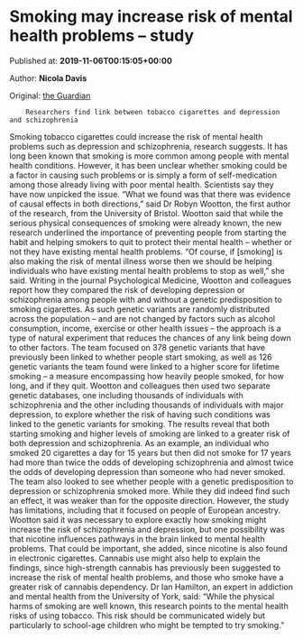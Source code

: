 
# Smoking may increase risk of mental health problems – study

Published at: **2019-11-06T00:15:05+00:00**

Author: **Nicola Davis**

Original: [the Guardian](https://www.theguardian.com/society/2019/nov/06/smoking-may-increase-risk-of-mental-health-problems-study)


        Researchers find link between tobacco cigarettes and depression and schizophrenia
      
Smoking tobacco cigarettes could increase the risk of mental health problems such as depression and schizophrenia, research suggests.
It has long been known that smoking is more common among people with mental health conditions. However, it has been unclear whether smoking could be a factor in causing such problems or is simply a form of self-medication among those already living with poor mental health.
Scientists say they have now unpicked the issue. “What we found was that there was evidence of causal effects in both directions,” said Dr Robyn Wootton, the first author of the research, from the University of Bristol.
Wootton said that while the serious physical consequences of smoking were already known, the new research underlined the importance of preventing people from starting the habit and helping smokers to quit to protect their mental health – whether or not they have existing mental health problems.
“Of course, if [smoking] is also making the risk of mental illness worse then we should be helping individuals who have existing mental health problems to stop as well,” she said.
Writing in the journal Psychological Medicine, Wootton and colleagues report how they compared the risk of developing depression or schizophrenia among people with and without a genetic predisposition to smoking cigarettes. As such genetic variants are randomly distributed across the population – and are not changed by factors such as alcohol consumption, income, exercise or other health issues – the approach is a type of natural experiment that reduces the chances of any link being down to other factors.
The team focused on 378 genetic variants that have previously been linked to whether people start smoking, as well as 126 genetic variants the team found were linked to a higher score for lifetime smoking – a measure encompassing how heavily people smoked, for how long, and if they quit.
Wootton and colleagues then used two separate genetic databases, one including thousands of individuals with schizophrenia and the other including thousands of individuals with major depression, to explore whether the risk of having such conditions was linked to the genetic variants for smoking.
The results reveal that both starting smoking and higher levels of smoking are linked to a greater risk of both depression and schizophrenia. As an example, an individual who smoked 20 cigarettes a day for 15 years but then did not smoke for 17 years had more than twice the odds of developing schizophrenia and almost twice the odds of developing depression than someone who had never smoked.
The team also looked to see whether people with a genetic predisposition to depression or schizophrenia smoked more. While they did indeed find such an effect, it was weaker than for the opposite direction.
However, the study has limitations, including that it focused on people of European ancestry.
Wootton said it was necessary to explore exactly how smoking might increase the risk of schizophrenia and depression, but one possibility was that nicotine influences pathways in the brain linked to mental health problems. That could be important, she added, since nicotine is also found in electronic cigarettes.
Cannabis use might also help to explain the findings, since high-strength cannabis has previously been suggested to increase the risk of mental health problems, and those who smoke have a greater risk of cannabis dependency.
Dr Ian Hamilton, an expert in addiction and mental health from the University of York, said: “While the physical harms of smoking are well known, this research points to the mental health risks of using tobacco. This risk should be communicated widely but particularly to school-age children who might be tempted to try smoking.”
